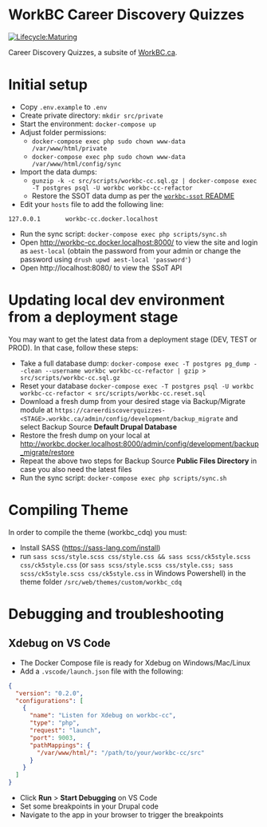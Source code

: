 WorkBC Career Discovery Quizzes
===============================

[![Lifecycle:Maturing](https://img.shields.io/badge/Lifecycle-Maturing-007EC6)](https://github.com/bcgov/workbc-cc)

Career Discovery Quizzes, a subsite of [WorkBC.ca](https://www.workbc.ca).
# Initial setup
- Copy `.env.example` to `.env`
- Create private directory: `mkdir src/private`
- Start the environment: `docker-compose up`
- Adjust folder permissions:
  - `docker-compose exec php sudo chown www-data /var/www/html/private`
  - `docker-compose exec php sudo chown www-data /var/www/html/config/sync`
- Import the data dumps:
  - `gunzip -k -c src/scripts/workbc-cc.sql.gz | docker-compose exec -T postgres psql -U workbc workbc-cc-refactor`
  - Restore the SSOT data dump as per the [`workbc-ssot` README](https://github.com/bcgov/workbc-ssot?tab=readme-ov-file#development)
- Edit your `hosts` file to add the following line:
```
127.0.0.1       workbc-cc.docker.localhost
```
- Run the sync script: `docker-compose exec php scripts/sync.sh`
- Open http://workbc-cc.docker.localhost:8000/ to view the site and login as `aest-local` (obtain the password from your admin or change the password using `drush upwd aest-local 'password'`)
- Open http://localhost:8080/ to view the SSoT API

# Updating local dev environment from a deployment stage
You may want to get the latest data from a deployment stage (DEV, TEST or PROD). In that case, follow these steps:
- Take a full database dump: `docker-compose exec -T postgres pg_dump --clean --username workbc workbc-cc-refactor | gzip > src/scripts/workbc-cc.sql.gz`
- Reset your database `docker-compose exec -T postgres psql -U workbc workbc-cc-refactor < src/scripts/workbc-cc.reset.sql`
- Download a fresh dump from your desired stage via Backup/Migrate module at `https://careerdiscoveryquizzes-<STAGE>.workbc.ca/admin/config/development/backup_migrate` and select Backup Source **Default Drupal Database**
- Restore the fresh dump on your local at http://workbc.docker.localhost:8000/admin/config/development/backup_migrate/restore
- Repeat the above two steps for Backup Source **Public Files Directory** in case you also need the latest files
- Run the sync script: `docker-compose exec php scripts/sync.sh`

# Compiling Theme
In order to compile the theme (workbc_cdq) you must:
- Install SASS (https://sass-lang.com/install)
- run `sass scss/style.scss css/style.css && sass scss/ck5style.scss css/ck5style.css` (or `sass scss/style.scss css/style.css; sass scss/ck5style.scss css/ck5style.css` in Windows Powershell) in the theme folder `/src/web/themes/custom/workbc_cdq`

# Debugging and troubleshooting

## Xdebug on VS Code
- The Docker Compose file is ready for Xdebug on Windows/Mac/Linux
- Add a `.vscode/launch.json` file with the following:
```json
{
  "version": "0.2.0",
  "configurations": [
    {
      "name": "Listen for Xdebug on workbc-cc",
      "type": "php",
      "request": "launch",
      "port": 9003,
      "pathMappings": {
        "/var/www/html/": "/path/to/your/workbc-cc/src"
      }
    }
  ]
}
```
- Click **Run** > **Start Debugging** on VS Code
- Set some breakpoints in your Drupal code
- Navigate to the app in your browser to trigger the breakpoints

